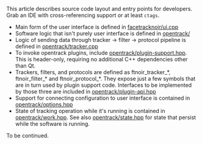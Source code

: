This article describes source code layout and entry points for developers. Grab an IDE with cross-referencing support or at least <code>ctags</code>.

- Main form of the user interface is defined in [facetracknoir/ui.cpp](https://github.com/opentrack/opentrack/blob/unstable/facetracknoir/ui.cpp)
- Software logic that isn't purely user interface is defined in [opentrack/](https://github.com/opentrack/opentrack/tree/unstable/opentrack)
- Logic of sending data through tracker -> filter -> protocol pipeline is defined in [opentrack/tracker.cpp](https://github.com/opentrack/opentrack/blob/unstable/opentrack/tracker.cpp)
- To invoke opentrack plugins, include [opentrack/plugin-support.hpp](https://github.com/opentrack/opentrack/blob/unstable/opentrack/plugin-support.hpp). This is header-only, requiring no additional C++ dependencies other than Qt.
- Trackers, filters, and protocols are defined as ftnoir_tracker_\*, ftnoir_filter_\* and ftnoir_protocol_\*. They expose just a few symbols that are in turn used by plugin support code. Interfaces to be implemented by those three are included in [opentrack/plugin-api.hpp](https://github.com/opentrack/opentrack/blob/unstable/opentrack/plugin-api.hpp)
- Support for connecting configuration to user interface is contained in [opentrack/options.hpp](https://github.com/opentrack/opentrack/blob/unstable/opentrack/options.hpp)
- State of tracking operation while it's running is contained in [opentrack/work.hpp](https://github.com/opentrack/opentrack/blob/unstable/opentrack/work.hpp). See also [opentrack/state.hpp](https://github.com/opentrack/opentrack/blob/unstable/opentrack/state.hpp) for state that persist while the software is running.

To be continued.